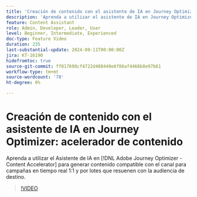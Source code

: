 ```yaml
---
title: 'Creación de contenido con el asistente de IA en Journey Optimizer: acelerador de contenido'
description: 'Aprenda a utilizar el asistente de IA en Journey Optimizer: acelerador de contenido para generar contenido según el canal para campañas en tiempo real 1:1 y por lotes que resuenen con la audiencia objetivo.'
feature: Content Assistant
role: Admin, Developer, Leader, User
level: Beginner, Intermediate, Experienced
doc-type: Feature Video
duration: 235
last-substantial-update: 2024-09-11T00:00:00Z
jira: KT-16190
hidefromtoc: true
source-git-commit: ff817698cf4722d408440e6f86af4466b8e97b61
workflow-type: tm+mt
source-wordcount: '78'
ht-degree: 0%

---
```



# Creación de contenido con el asistente de IA en Journey Optimizer: acelerador de contenido

Aprenda a utilizar el Asistente de IA en [!DNL Adobe Journey Optimizer - Content Accelerator] para generar contenido compatible con el canal para campañas en tiempo real 1:1 y por lotes que resuenen con la audiencia de destino.

>[!VIDEO](https://video.tv.adobe.com/v/3433552/?learn=on)
